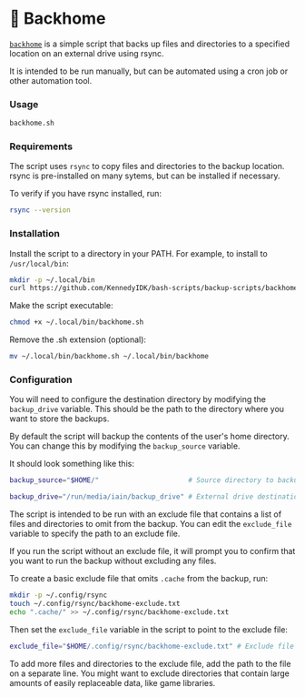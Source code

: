 # 🏡 Backhome

[`backhome`](backhome.sh) is a simple script that backs up files and directories to a specified location on an external drive using rsync.

It is intended to be run manually, but can be automated using a cron job or other automation tool.

### Usage
```sh
backhome.sh
```

### Requirements

The script uses `rsync` to copy files and directories to the backup location. rsync is pre-installed on many sytems, but can be installed if necessary.

To verify if you have rsync installed, run:
```sh
rsync --version
```

### Installation

Install the script to a directory in your PATH. For example, to install to `/usr/local/bin`:
```sh
mkdir -p ~/.local/bin
curl https://github.com/KennedyIDK/bash-scripts/backup-scripts/backhome/backhome.sh -o ~/.local/bin/backhome.sh
```

Make the script executable:
```sh
chmod +x ~/.local/bin/backhome.sh
```

Remove the .sh extension (optional):
```sh
mv ~/.local/bin/backhome.sh ~/.local/bin/backhome
```

### Configuration

You will need to configure the destination directory by modifying the `backup_drive` variable. This should be the path to the directory where you want to store the backups.

By default the script will backup the contents of the user's home directory. You can change this by modifying the `backup_source` variable.

It should look something like this:
```sh
backup_source="$HOME/"                      # Source directory to backup.

backup_drive="/run/media/iain/backup_drive" # External drive destination directory.
```

The script is intended to be run with an exclude file that contains a list of files and directories to omit from the backup. You can edit the `exclude_file` variable to specify the path to an exclude file.

If you run the script without an exclude file, it will prompt you to confirm that you want to run the backup without excluding any files.

To create a basic exclude file that omits `.cache` from the backup, run:
```sh
mkdir -p ~/.config/rsync
touch ~/.config/rsync/backhome-exclude.txt
echo ".cache/" >> ~/.config/rsync/backhome-exclude.txt
```

Then set the `exclude_file` variable in the script to point to the exclude file:
```sh
exclude_file="$HOME/.config/rsync/backhome-exclude.txt" # Exclude file path.
```

To add more files and directories to the exclude file, add the path to the file on a separate line. You might want to exclude directories that contain large amounts of easily replaceable data, like game libraries.
